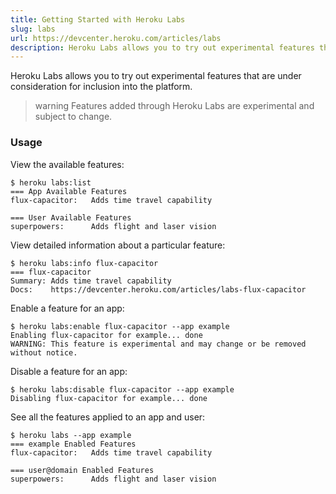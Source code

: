 ```yaml
---
title: Getting Started with Heroku Labs
slug: labs
url: https://devcenter.heroku.com/articles/labs
description: Heroku Labs allows you to try out experimental features that are under consideration for inclusion into the platform.
---
```


Heroku Labs allows you to try out experimental features that are under consideration for inclusion into the platform.

> warning
>Features added through Heroku Labs are experimental and subject to change.

### Usage

View the available features:

```term
$ heroku labs:list
=== App Available Features
flux-capacitor:   Adds time travel capability

=== User Available Features
superpowers:      Adds flight and laser vision
```

View detailed information about a particular feature:

```term
$ heroku labs:info flux-capacitor
=== flux-capacitor
Summary: Adds time travel capability
Docs:    https://devcenter.heroku.com/articles/labs-flux-capacitor
```

Enable a feature for an app:

```term
$ heroku labs:enable flux-capacitor --app example
Enabling flux-capacitor for example... done
WARNING: This feature is experimental and may change or be removed without notice.
```

Disable a feature for an app:

```term
$ heroku labs:disable flux-capacitor --app example
Disabling flux-capacitor for example... done
```

See all the features applied to an app and user:

```term
$ heroku labs --app example
=== example Enabled Features
flux-capacitor:   Adds time travel capability

=== user@domain Enabled Features
superpowers:      Adds flight and laser vision
```
